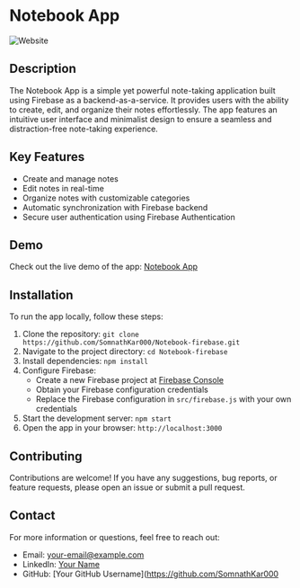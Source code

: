# Notebook App

![Website](https://github-production-user-asset-6210df.s3.amazonaws.com/108184610/245452955-ddff3de0-e930-420f-b316-bacdbe74dca7.png)

## Description

The Notebook App is a simple yet powerful note-taking application built using Firebase as a backend-as-a-service. It provides users with the ability to create, edit, and organize their notes effortlessly. The app features an intuitive user interface and minimalist design to ensure a seamless and distraction-free note-taking experience.

## Key Features

- Create and manage notes
- Edit notes in real-time
- Organize notes with customizable categories
- Automatic synchronization with Firebase backend
- Secure user authentication using Firebase Authentication

## Demo

Check out the live demo of the app: [Notebook App](https://notebook-firebase-somnath000.vercel.app/)

## Installation

To run the app locally, follow these steps:

1. Clone the repository: `git clone https://github.com/SomnathKar000/Notebook-firebase.git`
2. Navigate to the project directory: `cd Notebook-firebase`
3. Install dependencies: `npm install`
4. Configure Firebase:
   - Create a new Firebase project at [Firebase Console](https://console.firebase.google.com/)
   - Obtain your Firebase configuration credentials
   - Replace the Firebase configuration in `src/firebase.js` with your own credentials
5. Start the development server: `npm start`
6. Open the app in your browser: `http://localhost:3000`

## Contributing

Contributions are welcome! If you have any suggestions, bug reports, or feature requests, please open an issue or submit a pull request.

## Contact

For more information or questions, feel free to reach out:

- Email: your-email@example.com
- LinkedIn: [Your Name](https://www.linkedin.com/in/somnath-kar-aa73aa1a3)
- GitHub: [Your GitHub Username](https://github.com/SomnathKar000
